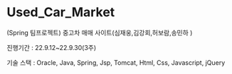 # Used_Car_Market
(Spring 팀프로젝트) 중고차 매매 사이트(심재웅,김강회,허보람,송민하 )

진행기간 : 22.9.12~22.9.30(3주)

기술 스택 : Oracle, Java, Spring, Jsp, Tomcat, Html, Css, Javascript, jQuery
